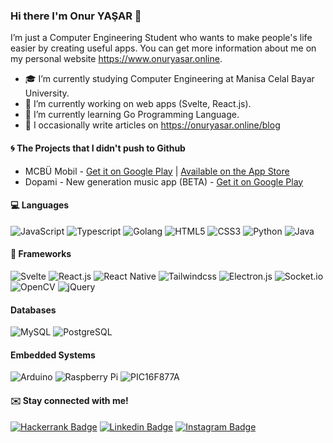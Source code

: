 ### Hi there I'm Onur YAŞAR 👋
I’m just a Computer Engineering Student who wants to make people's life easier by creating useful apps. You can get more information about me on my personal website https://www.onuryasar.online.

- 🎓 I’m currently studying Computer Engineering at Manisa Celal Bayar University.
- 🔭 I’m currently working on web apps (Svelte, React.js).
- 🌱 I’m currently learning Go Programming Language.
- 📝 I occasionally write articles on https://onuryasar.online/blog

#### 🌀 The Projects that I didn't push to Github
- MCBÜ Mobil - [Get it on Google Play](https://play.google.com/store/apps/details?id=tr.edu.mcbu.ieeecbucstech) | [Available on the App Store](https://apps.apple.com/tr/app/mcb%C3%BC-mobil/id1640856305)
- Dopami - New generation music app (BETA) - [Get it on Google Play](https://play.google.com/store/apps/details?id=io.onuryasar.dpm)

#### 💻 Languages
<img alt="JavaScript" src="https://img.shields.io/badge/javascript%20-%23323330.svg?&style=for-the-badge&logo=javascript&logoColor=%23F7DF1E"/> <img alt="Typescript" src="https://img.shields.io/badge/typescript-%23007ACC.svg?style=for-the-badge&logo=typescript&logoColor=white"/> <img alt="Golang" src="https://img.shields.io/badge/go-%2300ADD8.svg?style=for-the-badge&logo=go&logoColor=white"/> <img alt="HTML5" src="https://img.shields.io/badge/html5%20-%23E34F26.svg?&style=for-the-badge&logo=html5&logoColor=white"/> <img alt="CSS3" src="https://img.shields.io/badge/css3%20-%231572B6.svg?&style=for-the-badge&logo=css3&logoColor=white"/> <img alt="Python" src="https://img.shields.io/badge/python%20-%2314354C.svg?&style=for-the-badge&logo=python&logoColor=white"/> <img alt="Java" src="https://img.shields.io/badge/java-%23ED8B00.svg?&style=for-the-badge&logo=java&logoColor=white"/>
#### :rocket: Frameworks
<img alt="Svelte" src="https://img.shields.io/badge/svelte-%23f1413d.svg?style=for-the-badge&logo=svelte&logoColor=white"/> <img alt="React.js" src="https://img.shields.io/badge/React.js-2b2e3b.svg?&style=for-the-badge&logo=react&logoColor=white"/> <img alt="React Native" src="https://img.shields.io/badge/react_native%20-%2320232a.svg?&style=for-the-badge&logo=react&logoColor=%2361DAFB"/> <img alt="Tailwindcss" src="https://img.shields.io/badge/tailwindcss-%2338B2AC.svg?style=for-the-badge&logo=tailwind-css&logoColor=white"/> <img alt="Electron.js" src="https://img.shields.io/badge/Electron.js-2b2e3b.svg?&style=for-the-badge&logo=electron&logoColor=white"/> <img alt="Socket.io" src="https://img.shields.io/badge/socket.io%20-%23404d59.svg?&style=for-the-badge&logo=socket.io&logoColor=white"/> <img alt="OpenCV" src="https://img.shields.io/badge/opencv-%23white.svg?style=for-the-badge&logo=opencv&logoColor=white"/> <img alt="jQuery" src="https://img.shields.io/badge/jquery%20-%230769AD.svg?&style=for-the-badge&logo=jquery&logoColor=white"/>
#### Databases
<img alt="MySQL" src="https://img.shields.io/badge/mysql-%2300f.svg?&style=for-the-badge&logo=mysql&logoColor=white"/> <img alt="PostgreSQL" src="https://img.shields.io/badge/postgresql-336791.svg?&style=for-the-badge&logo=postgresql&logoColor=white"/>

#### Embedded Systems
<img alt="Arduino" src="https://img.shields.io/badge/-Arduino-00979D?style=for-the-badge&logo=Arduino&logoColor=white"/> <img alt="Raspberry Pi" src="https://img.shields.io/badge/-Raspberry%20Pi-C51A4A?style=for-the-badge&logo=Raspberry-Pi"/> <img alt="PIC16F877A" src="https://img.shields.io/badge/-PIC16F877A-FFF?style=for-the-badge&logo=data%3Aimage%2Fpng%3Bbase64%2CiVBORw0KGgoAAAANSUhEUgAAACAAAAAeCAYAAABNChwpAAAFx0lEQVR42qVXA7Tr3BLeRxfHdn1t67%2B2bdu2bdu2bdu2bbVJmlOddt7sdLXrFcnVt9aUk%2BE3G%2BR3oQkIyNAlLKzHxviE3bfkiucfVWq9Vq2x%2FVBrrO9UKuaqTP5weWzc%2BobBIU0ifH3DiQT%2B%2B%2B8%2FAgCC%2FBKl06cvsyk%2BYc8nlZo3aTKCSZMBeBRWrQEdCoNCP9PfzPi%2FAd%2BfKJSfuoeF9%2F6nADBjzdb4hP3mDBnBiqJHw9SZTloEHRPq0%2BfKpA8s%2F1cB1AsObogZ6wCNsILRPxcLPottuR3o4xv4RwF0w9Jh9LSUrtkly0CnVIHO%2BbuIqNSgk8mFd8iYCUZFRo397QDahoZ2SLWX28MgV648MFmz0c%2FiQWCADApXsqTwmcNnkajGfGnT5v9lAEXTpfsPS2dKsffaKbrYODBNmw4Uths3gM2WHRi5wrPs6IxJSgbLpk1AYdmwEXT43Yr2jiYlnfYjxFc0gHQ%2BPmkvJctu0L45s8EHteicb94C%2Fh%2FmFStBGxNLdVx1o2PAMGy4i66hTx9Bl7YCp6KXI4DAwECSM2dOkiNHDiKgU1hYFyScMxuBeMlyYPPkBXj7FtzBN2gIuvgEYNAxFV1CIugrVQLgeXDB5y%2FAFigIPLYNSa3NGBCQkbiDZo9svWN07zuW2bJ3H3iD7d49YGi1FEp737NkBevNW%2BANlm3bQBsXDzbUx7HeRdxRNSioGu8%2B45gR37oNSME0YwbosOzUuHHiRJBCSpu2ApcowZuFhLRwCWB%2BTOxi2nuh9DQQzIiSiZbf9vQpiMJoxLJXBl1UNOir1xDKLwbbixcCeQ1YsedK5fsEf%2F8E4sDlZNlt3lF%2BVGBz5AS2YCHQRkYB36IFSMF6%2FoIwEVoMwjh5MkjBvHSpnZCY7JLYuBXEgfdKldaxrtMyWTZuRMPnQZeYDDp8wLxhA0iBMp8GSytovXVLIlor6OvWBQbJa8QgKgcGVSUUuFCkCmMUEwcpHTqA03DfvqANjwA2bz6ADx9AFD%2B1wP33H2gjIoGvU1dwJAYaoLBXIMmvy%2BR3w3x9w8hPtcaiS5IBW7gIwJcv4AR%2BFloRFgEp3bqDFFL376fEFUhpXrJEmrzYKi3qUd7NiYlZQN7IFT9YnNPU4yc8R2jHDtDFxVPj6OSANNO7dLW3Aslme%2F4cRMHz9mU9MQmw8kZyPjTshnX8eHHDnToLhrli%2F2G5f4Io3r0DNncebEUUjl0b6YqdOg0cbm4v5YpPZG6lSvPAYAAxWHbtAoZWIToWjEOHgRQs69bbM0N9y9atIIlBg2B5YNAaUqFy5bJ0VEVZ3q8faOMTnLui9dw5iQabgatQQZgmNn8BgM%2BfxVXfvjUViYkpQvz9%2Ff2uXbt2RWwZpf2nzoUxxez0FSthX1K8l%2FbQIUGXCp15Q5%2B%2BIIbjp04dJQ60adPGY8WxPXsGbPYcwMjkrtszMtg0dRp44NMn4HDjYbC3rH17Frbj1KPHwBtq165dgzjg5%2Bfne%2F78%2BTPggNkMepxp2ktkquehA3%2Bz3rnjStaOHWnpXfUxAK5UaQCWddE9cODAXuKOvHnz5uL0egYQxvETaKZez3osdYCc4OvVcy465jVrqXNPfaqLdoxjx4IDX79%2B%2FZwxY0Y18YbGbdrUtx09atPLFTRTybMf8gGz7oSnpWnAZMxE9xHRYxoVwNOUGcBYpUqVikQUPj6kc3h4d7NK7TyUSgolaEzsLw%2BrRmwFX7uOqW6DBrXI76BBcHDjLyo1Z%2FuHY7njZAVYnRdK1acy6dKVI3%2BCREIyb46MPJqKBuhBgvuDi4kedWnwRnxfHRe3JdHfH82JYNiwYWT48OEeMmzsWJK%2FSGFS2s%2Bv8s6ExMNfVWoT3UDo9Yw6ECrjejVz3ojoNW59XPyOYnjSJl4gk8nIyJEjBT8EAESlf%2F%2F%2BxIGsadJk7R0ePmB7QsKBe3LFK3SS4sj6Izq8I1e82Ix3SLzA9lQHBKh%2F93L6Pwi5lOqf5R%2FVAAAAAElFTkSuQmCC"/>




#### :envelope: Stay connected with me!
<a href="https://www.hackerrank.com/onuryasar" target="_blank">![Hackerrank Badge](https://img.shields.io/badge/-Hackerrank-1ba94c?style=flat&logo=Hackerrank&logoColor=white&link=https://www.hackerrank.com/onuryasar)</a>
<a href="https://www.linkedin.com/in/onur-yasar/" target="_blank">![Linkedin Badge](https://img.shields.io/badge/-LinkedIn-blue?style=flat&logo=Linkedin&logoColor=white&link=https://www.linkedin.com/in/onur-yasar/)</a>
<a href="https://instagram.com/onur.yasar.js" target="_blank">![Instagram Badge](https://img.shields.io/badge/-Instagram-E4405F?style=flat&logo=instagram&logoColor=white&link=https://instagram.com/onur.yasar.js)</a>
